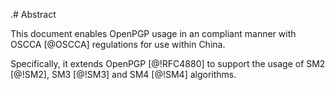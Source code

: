 .# Abstract

This document enables OpenPGP usage in an compliant manner with OSCCA
[@OSCCA] regulations for use within China.

Specifically, it extends OpenPGP [@!RFC4880] to support the usage of SM2 [@!SM2],
SM3 [@!SM3] and SM4 [@!SM4] algorithms.
